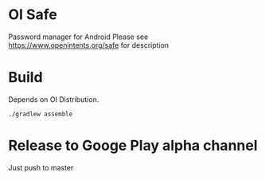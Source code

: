 # OI Safe
Password manager for Android
Please see https://www.openintents.org/safe for description

# Build
Depends on OI Distribution.

```
./gradlew assemble
```

# Release to Googe Play alpha channel
Just push to master

